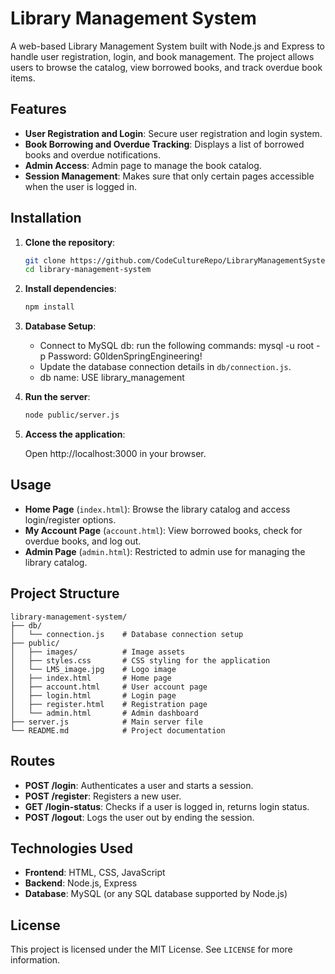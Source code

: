 # Library Management System

A web-based Library Management System built with Node.js and Express to handle user registration, login, and book management. The project allows users to browse the catalog, view borrowed books, and track overdue book items.

## Features

- **User Registration and Login**: Secure user registration and login system.
- **Book Borrowing and Overdue Tracking**: Displays a list of borrowed books and overdue notifications.
- **Admin Access**: Admin page to manage the book catalog.
- **Session Management**: Makes sure that only certain pages accessible when the user is logged in.

## Installation

1. **Clone the repository**:

    ```bash
    git clone https://github.com/CodeCultureRepo/LibraryManagementSystem
    cd library-management-system
    ```

2. **Install dependencies**:

    ```bash
    npm install
    ```

3. **Database Setup**:
   - Connect to MySQL db:
    run the following commands:
    mysql -u root -p
    Password: G0ldenSpringEngineering!
   - Update the database connection details in `db/connection.js`.
   - db name: USE library_management

4. **Run the server**:

    ```bash
    node public/server.js
    ```

5. **Access the application**:

   Open http://localhost:3000 in your browser.

## Usage

- **Home Page** (`index.html`): Browse the library catalog and access login/register options.
- **My Account Page** (`account.html`): View borrowed books, check for overdue books, and log out.
- **Admin Page** (`admin.html`): Restricted to admin use for managing the library catalog.

## Project Structure

```plaintext
library-management-system/
├── db/
│   └── connection.js    # Database connection setup
├── public/
│   ├── images/          # Image assets
│   ├── styles.css       # CSS styling for the application
│   └── LMS_image.jpg    # Logo image
│   ├── index.html       # Home page
│   ├── account.html     # User account page
│   ├── login.html       # Login page
│   ├── register.html    # Registration page
│   └── admin.html       # Admin dashboard
├── server.js            # Main server file
└── README.md            # Project documentation
```

## Routes

- **POST /login**: Authenticates a user and starts a session.
- **POST /register**: Registers a new user.
- **GET /login-status**: Checks if a user is logged in, returns login status.
- **POST /logout**: Logs the user out by ending the session.

## Technologies Used

- **Frontend**: HTML, CSS, JavaScript
- **Backend**: Node.js, Express
- **Database**: MySQL (or any SQL database supported by Node.js)

## License

This project is licensed under the MIT License. See `LICENSE` for more information.
